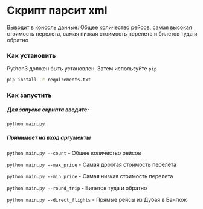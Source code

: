 # Скрипт парсит xml

Выводит в консоль данные: Общее количество рейсов, самая высокая стоимость перелета, самая низкая стоимость перелета и билетов туда и обратно


### Как установить
Python3 должен быть установлен. Затем используйте `pip`

```bash
pip install -r requirements.txt
```

### Как запустить

##### Для запуска скрипта введите:

```bash
python main.py
```

##### Принимает на вход аргументы

`python main.py --count` - Общее количество рейсов

`python main.py --max_price` - Самая дорогая стоимость перелета

`python main.py --min_price` - Самая низкая стоимость перелета

`python main.py --round_trip` - Билетов туда и обратно

`python main.py --direct_flights` - Прямые рейсы из Дубая в Бангкок
